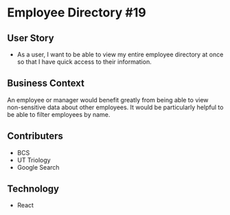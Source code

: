 # Employee Directory #19

## User Story

* As a user, I want to be able to view my entire employee directory at once so that I have quick access to their information.

## Business Context

An employee or manager would benefit greatly from being able to view non-sensitive data about other employees. It would be particularly helpful to be able to filter employees by name. 

## Contributers

* BCS
* UT Triology
* Google Search

## Technology

* React

## 

